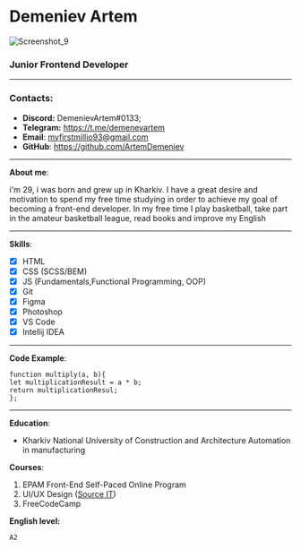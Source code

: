 
# **Demeniev Artem**
![Screenshot_9](https://user-images.githubusercontent.com/106369899/205725290-10bf92b2-0b6f-4534-9648-18c52084439b.png)

### Junior Frontend Developer
***
### Contacts:

 - **Discord:** DemenievArtem#0133;
 - **Telegram:** https://t.me/demenevartem
 - **Email**: myfirstmillio93@gmail.com
 - **GitHub**: https://github.com/ArtemDemeniev 
 
 ---
 
**About me**:

i'm 29, i was born and grew up in Kharkiv.
I have a great desire and motivation to spend my free time studying in order to achieve my goal of becoming a front-end developer.
In my free time I play basketball, take part in the amateur basketball league, read books and improve my English


***

**Skills**:

 - [x] HTML
 - [x] CSS (SCSS/BEM)
 - [x] JS (Fundamentals,Functional Programming, OOP)
 - [x] Git
 - [x] Figma
 - [x] Photoshop
 - [x] VS Code
 - [x] Intellij IDEA
 ***
 
 **Code Example**:
 
    function multiply(a, b){
    let multiplicationResult = a * b;
    return multiplicationResul;
    };
    
    
***
**Education**:
 
 - Kharkiv National University of Construction and Architecture 
	   Automation in manufacturing
	   
**Courses**:

1. EPAM Front-End Self-Paced Online Program
2. UI/UX Design ([Source IT](https://sourceit.com.ua/))
3. FreeCodeCamp

**English level:**

	A2
